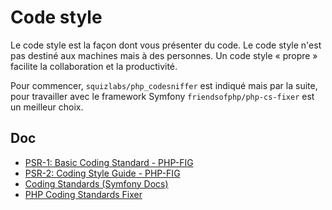 # Code style

Le code style est la façon dont vous présenter du code. Le code style n'est pas destiné aux machines mais à des personnes. Un code style « propre » facilite la collaboration et la productivité.

Pour commencer, `squizlabs/php_codesniffer` est indiqué mais par la suite, pour travailler avec le framework Symfony `friendsofphp/php-cs-fixer` est un meilleur choix.

## Doc

- [PSR-1: Basic Coding Standard - PHP-FIG](http://www.php-fig.org/psr/psr-1/)
- [PSR-2: Coding Style Guide - PHP-FIG](http://www.php-fig.org/psr/psr-2/)
- [Coding Standards (Symfony Docs)](http://symfony.com/doc/current/contributing/code/standards.html)
- [PHP Coding Standards Fixer](http://cs.sensiolabs.org/)
